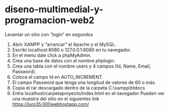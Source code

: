 # diseno-multimedial-y-programacion-web2
Levantar un sitio con “login” en segundos
1.	Abrir XAMPP y “arrancar” el Apache y el MySQL.
2.	Escribí localhost:8080 o 127.0.0.1:8080 en tu navegador.
3.	En el menu dale click a phpMyAdmin.
4.	Crea una base de datos con el nombre phplogin.
5.	Crea una tabla con el nombre users y 4 campos (Id, Name, Email, Password).
6.	Coloca el campo Id en AUTO_INCREMENT.
7.	El campo Password que tenga una longitud de valores de 60 o más.
8.	Copia el rar descargado dentro de la carpeta C:\xampp\htdocs
9.	Entra localhost/carpetaproyecto/index.html en el navegador
Pueden ver una muestra del sitio en el siguientes link
https://luro35.000webhostapp.com/
